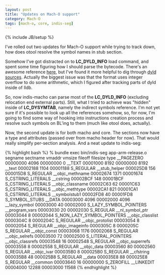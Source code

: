 ```yaml
---
layout: post
title: "Updates on Mach-O support"
category: Mach-O
tags: [mach-o, core, indis-seg]
---
```

{% include JB/setup %}

I've rolled out two updates for Mach-O support while trying to track down, how does otool resolve the symbol names in stub section.

Somehow I've got distracted on to __LC_DYLD_INFO__ load command, and spent some time figuring how I should parse the bytecode. There's an awesome reference [here](http://networkpx.blogspot.com/2009/09/about-lcdyldinfoonly-command.html), but I've found it more helpful to dig through [dyld sources](http://opensource.apple.com/source/dyld/dyld-132.13/src/ImageLoaderMachOCompressed.cpp). Actually the biggest issue was that the format uses integer overflow to do some arithmetic, which I figured after tracking parts of dyld inside of lldb.

So, now indis-macho can parse most of the __LC_DYLD_INFO__ (excluding relocation end external parts). Still, what I tried to achieve was "hidden" inside of __LC_DYSYMTAB__, namely the indirect symbols reference. I'm not yet sure if it's possible to look up all the references somehow, so, for now, I'm going to find some way of hooking into instructions creation process and resolve such symbols on BL'ing to them (much like otool does, actually).

Now, the second update is for both macho and core. The sections now have a type and attributes (passed over from macho header for now). That would really simplify per-section analysis. And a neat update to indis-seg:

{% highlight bash %}
% bundle exec bin/indis-seg app-arm-release.o
        segname          sectname    vmaddr    vmsize   fileoff  filesize  type
     __PAGEZERO                    00000000      4096  00000000         0
         __TEXT                    00001000      8192  00000000      8192
                           __text  00002188      1104  00001188            S_REGULAR 
                    __stub_helper  000025D8       156  000015D8            S_REGULAR 
                  __objc_methname  00002674      1371  00001674            S_CSTRING_LITERALS 
                        __cstring  00002BCF       148  00001BCF            S_CSTRING_LITERALS 
                 __objc_classname  00002C63        62  00001C63            S_CSTRING_LITERALS 
                  __objc_methtype  00002CA1       821  00001CA1            S_CSTRING_LITERALS 
                    __symbolstub1  00002FD8        40  00001FD8            S_SYMBOL_STUBS 
         __DATA                    00003000      4096  00002000      4096
                    __lazy_symbol  00003000        40  00002000            S_LAZY_SYMBOL_POINTERS 
                   __program_vars  00003030        20  00002030            S_REGULAR 
                  __nl_symbol_ptr  00003044         8  00002044            S_NON_LAZY_SYMBOL_POINTERS 
                 __objc_classlist  0000304C         8  0000204C            S_REGULAR 
                 __objc_protolist  00003054         8  00002054            S_REGULAR 
                 __objc_imageinfo  0000305C         8  0000205C            S_REGULAR 
                     __objc_const  00003068      1176  00002068            S_REGULAR 
                   __objc_selrefs  00003500        72  00002500            S_LITERAL_POINTERS 
                 __objc_classrefs  00003548        16  00002548            S_REGULAR 
                 __objc_superrefs  00003558         8  00002558            S_REGULAR 
                      __objc_data  00003560        80  00002560            S_REGULAR 
                      __objc_ivar  000035B0         8  000025B0            S_REGULAR 
                       __cfstring  000035B8        48  000025B8            S_REGULAR 
                           __data  000035E8        88  000025E8            S_REGULAR 
                         __common  00003640        16  00000000            S_ZEROFILL 
     __LINKEDIT                    00004000     12288  00003000     11568
{% endhighlight %}